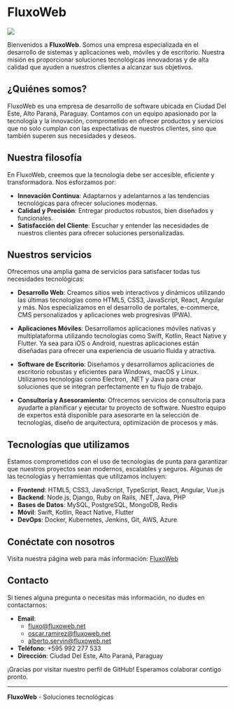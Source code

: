 # FluxoWeb

<img src="https://i.postimg.cc/h4dg7Mps/portada.jpg">

Bienvenidos a **FluxoWeb**. Somos una empresa especializada en el desarrollo de sistemas y aplicaciones web, móviles y de escritorio. Nuestra misión es proporcionar soluciones tecnológicas innovadoras y de alta calidad que ayuden a nuestros clientes a alcanzar sus objetivos.

## ¿Quiénes somos?

FluxoWeb es una empresa de desarrollo de software ubicada en Ciudad Del Este, Alto Paraná, Paraguay. Contamos con un equipo apasionado por la tecnología y la innovación, comprometido en ofrecer productos y servicios que no solo cumplan con las expectativas de nuestros clientes, sino que también superen sus necesidades y deseos.

## Nuestra filosofía

En FluxoWeb, creemos que la tecnología debe ser accesible, eficiente y transformadora. Nos esforzamos por:
- **Innovación Continua**: Adaptarnos y adelantarnos a las tendencias tecnológicas para ofrecer soluciones modernas.
- **Calidad y Precisión**: Entregar productos robustos, bien diseñados y funcionales.
- **Satisfacción del Cliente**: Escuchar y entender las necesidades de nuestros clientes para ofrecer soluciones personalizadas.

## Nuestros servicios

Ofrecemos una amplia gama de servicios para satisfacer todas tus necesidades tecnológicas:

- **Desarrollo Web**: Creamos sitios web interactivos y dinámicos utilizando las últimas tecnologías como HTML5, CSS3, JavaScript, React, Angular y más. Nos especializamos en el desarrollo de portales, e-commerce, CMS personalizados y aplicaciones web progresivas (PWA).
  
- **Aplicaciones Móviles**: Desarrollamos aplicaciones móviles nativas y multiplataforma utilizando tecnologías como Swift, Kotlin, React Native y Flutter. Ya sea para iOS o Android, nuestras aplicaciones están diseñadas para ofrecer una experiencia de usuario fluida y atractiva.

- **Software de Escritorio**: Diseñamos y desarrollamos aplicaciones de escritorio robustas y eficientes para Windows, macOS y Linux. Utilizamos tecnologías como Electron, .NET y Java para crear soluciones que se integran perfectamente en tu flujo de trabajo.

- **Consultoría y Asesoramiento**: Ofrecemos servicios de consultoría para ayudarte a planificar y ejecutar tu proyecto de software. Nuestro equipo de expertos está disponible para asesorarte en la selección de tecnologías, diseño de arquitectura, optimización de procesos y más.

## Tecnologías que utilizamos

Estamos comprometidos con el uso de tecnologías de punta para garantizar que nuestros proyectos sean modernos, escalables y seguros. Algunas de las tecnologías y herramientas que utilizamos incluyen:

- **Frontend**: HTML5, CSS3, JavaScript, TypeScript, React, Angular, Vue.js
- **Backend**: Node.js, Django, Ruby on Rails, .NET, Java, PHP
- **Bases de Datos**: MySQL, PostgreSQL, MongoDB, Redis
- **Móvil**: Swift, Kotlin, React Native, Flutter
- **DevOps**: Docker, Kubernetes, Jenkins, Git, AWS, Azure

## Conéctate con nosotros

Visita nuestra página web para más información: [FluxoWeb](https://fluxoweb.net/)

## Contacto

Si tienes alguna pregunta o necesitas más información, no dudes en contactarnos:

- **Email**: 
  - fluxo@fluxoweb.net
  - oscar.ramirez@fluxoweb.net
  - alberto.servin@fluxoweb.net
- **Teléfono**: +595 992 277 533
- **Dirección**: Ciudad Del Este, Alto Paraná, Paraguay

¡Gracias por visitar nuestro perfil de GitHub! Esperamos colaborar contigo pronto.

---

**FluxoWeb** - Soluciones tecnológicas
